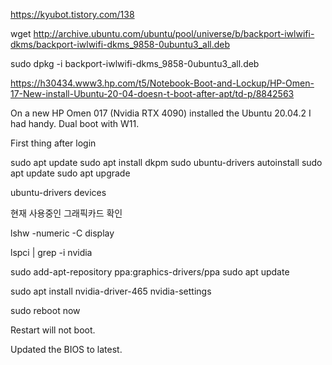 
https://kyubot.tistory.com/138

wget http://archive.ubuntu.com/ubuntu/pool/universe/b/backport-iwlwifi-dkms/backport-iwlwifi-dkms_9858-0ubuntu3_all.deb

sudo dpkg -i backport-iwlwifi-dkms_9858-0ubuntu3_all.deb


https://h30434.www3.hp.com/t5/Notebook-Boot-and-Lockup/HP-Omen-17-New-install-Ubuntu-20-04-doesn-t-boot-after-apt/td-p/8842563

On a new HP Omen 017 (Nvidia RTX 4090) installed the Ubuntu 20.04.2 I had handy. Dual boot with W11.

First thing after login

 

sudo apt update
sudo apt install dkpm
sudo ubuntu-drivers autoinstall
sudo apt update
sudo apt upgrade



ubuntu-drivers devices

현재 사용중인 그래픽카드 확인

lshw -numeric -C display

lspci | grep -i nvidia

sudo add-apt-repository ppa:graphics-drivers/ppa
sudo apt update
 

sudo apt install nvidia-driver-465 nvidia-settings

 sudo reboot now 

Restart will not boot.

 

Updated the BIOS to latest.
